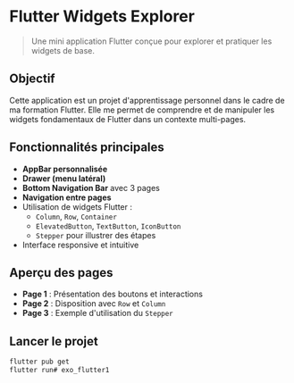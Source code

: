 #  Flutter Widgets Explorer

> Une mini application Flutter conçue pour explorer et pratiquer les widgets de base.

##  Objectif

Cette application est un projet d'apprentissage personnel dans le cadre de ma formation Flutter. Elle me permet de comprendre et de manipuler les widgets fondamentaux de Flutter dans un contexte multi-pages.

##  Fonctionnalités principales

- **AppBar personnalisée**
- **Drawer (menu latéral)**
- **Bottom Navigation Bar** avec 3 pages
- **Navigation entre pages**
- Utilisation de widgets Flutter :
  - `Column`, `Row`, `Container`
  - `ElevatedButton`, `TextButton`, `IconButton`
  - `Stepper` pour illustrer des étapes
- Interface responsive et intuitive

##  Aperçu des pages

- **Page 1** : Présentation des boutons et interactions
- **Page 2** : Disposition avec `Row` et `Column`
- **Page 3** : Exemple d'utilisation du `Stepper`

##  Lancer le projet

```bash
flutter pub get
flutter run# exo_flutter1
